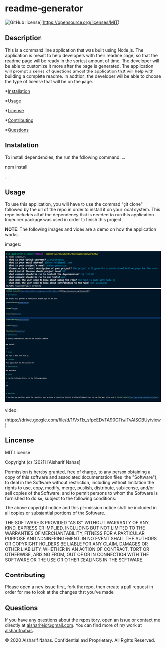 # readme-generator

![GitHub license](https://img.shields.io/badge/License-MIT-yellow.svg)](https://opensource.org/licenses/MIT)

## Description

This is a command line application that was built using Node.js. The application is meant to help developers with their readme page, so that the readme page will be ready in the sortest amount of time. The developer will be able to customize it more after the page is generated. The application will prompt a series of questions amout the application that will help with building a complete readme. In addtion, the developer will be able to choose the type of license that will be on the page.

\*[Installation](#installation)

\*[Usage](#usage)

\*[License](#license)

\*[Contributing](#contributing)

\*[Questions](#questions)

## Instalation

To install dependencies, the run the following command:
...

npm install

...

## Usage

To use this application, you will have to use the commad "git clone" followed by the url of the repo in order to install it on your local system. This repo includes all of the dependency that is needed to run this application. Inqeuirer package was used in order to finish this project.

**NOTE**: The following images and video are a demo on how the application works.

images:

![README Generator Preview 1](assets/images/screen-shot-1.PNG)
![README Generator Preview 2](assets/images/screen-shot-2.PNG)

video:

(https://drive.google.com/file/d/1fVxf1o_sfpcEDvTA90GTtwiTvAISCBUy/view)

## Lincense

MIT License

Copyright (c) [2021] [Alsharif Nahas]

Permission is hereby granted, free of charge, to any person obtaining a copy
of this software and associated documentation files (the "Software"), to deal
in the Software without restriction, including without limitation the rights
to use, copy, modify, merge, publish, distribute, sublicense, and/or sell
copies of the Software, and to permit persons to whom the Software is
furnished to do so, subject to the following conditions:

The above copyright notice and this permission notice shall be included in all
copies or substantial portions of the Software.

THE SOFTWARE IS PROVIDED "AS IS", WITHOUT WARRANTY OF ANY KIND, EXPRESS OR
IMPLIED, INCLUDING BUT NOT LIMITED TO THE WARRANTIES OF MERCHANTABILITY,
FITNESS FOR A PARTICULAR PURPOSE AND NONINFRINGEMENT. IN NO EVENT SHALL THE
AUTHORS OR COPYRIGHT HOLDERS BE LIABLE FOR ANY CLAIM, DAMAGES OR OTHER
LIABILITY, WHETHER IN AN ACTION OF CONTRACT, TORT OR OTHERWISE, ARISING FROM,
OUT OF OR IN CONNECTION WITH THE SOFTWARE OR THE USE OR OTHER DEALINGS IN THE
SOFTWARE.

## Contributing

Please open a new issue first, fork the repo, then create a pull request in order for me to look at the changes that you've made

## Questions

If you have any questions about the repository, open an issue or contact me directly at alsharifeid@gmail.com. You can find more of my work at [alsharifnahas](http://www.github.com/alsharifnahas/).

© 2020 Alsharif Nahas. Confidential and Proprietary. All Rights Reserved.
